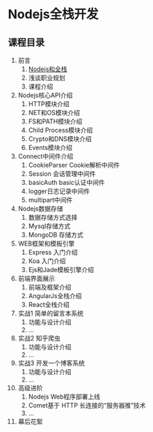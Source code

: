 # Nodejs全栈开发

## 课程目录
1. 前言
	1. [Nodejs和全栈](chapter/1-1.md)
	2. 浅谈职业规划
	3. 课程介绍
2. Nodejs核心API介绍
	1. HTTP模块介绍
	2. NET和OS模块介绍
	3. FS和PATH模块介绍
	4. Child Process模块介绍
	5. Crypto和DNS模块介绍
	6. Events模块介绍
3. Connect中间件介绍
	1. CookieParser Cookie解析中间件
	2. Session 会话管理中间件
	3. basicAuth basic认证中间件
	4. logger日志记录中间件
	5. multipart中间件
4. Nodejs数据存储
	1. 数据存储方式选择
	2. Mysql存储方式
	3. MongoDB 存储方式
5. WEB框架和模板引擎
	1. Express 入门介绍
	2. Koa 入门介绍
	3. Ejs和Jade模板引擎介绍
6. 前端界面展示
	1. 前端及框架介绍
	2. AngularJs全栈介绍
	3. React全栈介绍 
7. 实战1 简单的留言本系统 
	1. 功能与设计介绍
	2. …
8. 实战2 知乎爬虫
	1. 功能与设计介绍
	2. …
9. 实战3 开发一个博客系统
	1. 功能与设计介绍
	2. …
10. 高级进阶
	1. Nodejs Web程序部署上线
	2. Comet基于 HTTP 长连接的“服务器推”技术
	3. …
11. 幕后花絮